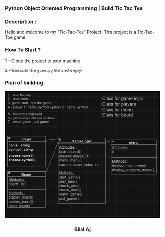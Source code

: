 <h3>Python Object Oriented Programming | Build Tic Tac Toe</h3>

<h3> Description :</h3>

<p>Hello and welcome to my "Tic-Tac-Toe" Project! This project is a Tic-Tac-Toe game.</p>

<h3>How To Start ?</h3>

<p>1 - Clone the project to your machine :</p>
<p>2 - Execute the <code>game.py</code> file and enjoy!</p>


<h3> Plan of building:</h3>

![alt text](img.png)

<h3 align="center">Bilal Aj</h3>
